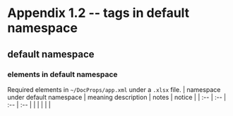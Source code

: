 # Appendix 1.2 -- tags in default namespace
## default namespace
### elements in default namespace
Required elements in `~/DocProps/app.xml` under a `.xlsx` file.
| namespace under default namespace | meaning description | notes | notice |
| :-- | :-- | :-- | :-- |
| | | | |
